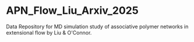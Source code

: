 # APN_Flow_Liu_Arxiv_2025
Data Repository for MD simulation study of associative polymer networks in extensional flow by Liu &amp; O'Connor.
